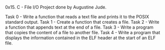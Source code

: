 0x15. C - File I/O Project done by Augustine Jude.

Task 0 - Write a function that reads a text file and prints it to the
 POSIX standard output.
Task 1 - Create a function that creates a file.
Task 2 - Write a function that appends text at the end of a file.
Task 3 - Write a program that copies the content of a file to another file.
Task 4 - Write a program that displays the information contained in
the ELF header at the start of an ELF file.
